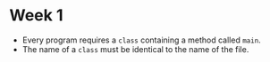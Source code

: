 # Week 1
* Every program requires a `class` containing a method called `main`.
* The name of a `class` must be identical to the name of the file.